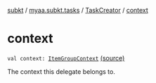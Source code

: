 [subkt](../../index.md) / [myaa.subkt.tasks](../index.md) / [TaskCreator](index.md) / [context](./context.md)

# context

`val context: `[`ItemGroupContext`](../-item-group-context/index.md) [(source)](https://github.com/Myaamori/SubKt/blob/0.1.7/src/main/kotlin/myaa/subkt/tasks/tasks.kt#L230)

The context this delegate belongs to.

